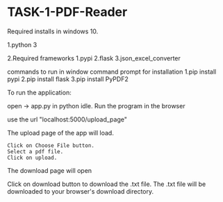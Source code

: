 # TASK-1-PDF-Reader


Required installs in windows 10.

1.python 3


2.Required  frameworks
	1.pypi
	2.flask
	3.json_excel_converter

commands to run in window command prompt for installation 
	1.pip install pypi
	2.pip install flask
	3.pip install PyPDF2
		

To run the application:

open -> app.py in python idle.
Run the program in the browser

use the url "localhost:5000/upload_page" 

The upload page of the app will load.

	Click on Choose File button.
	Select a pdf file.
	Click on upload.

The download page will open

Click on download button to download the .txt file.
The .txt file will be downloaded to your browser's download directory.

